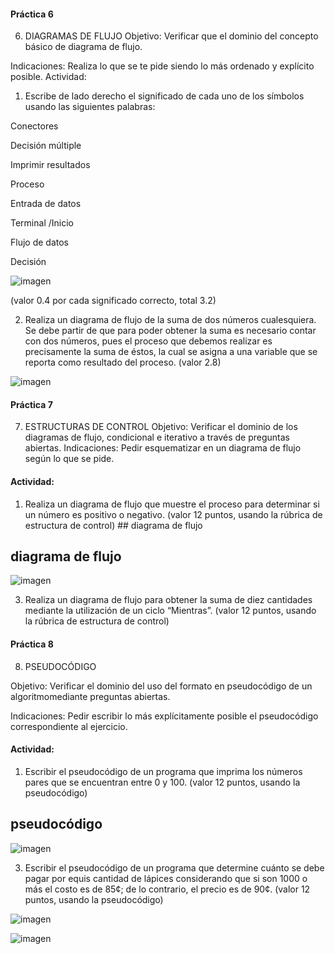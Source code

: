 #### Práctica 6
6. DIAGRAMAS DE FLUJO
Objetivo: Verificar que el dominio del concepto básico de diagrama de flujo.

Indicaciones: Realiza lo que se te pide siendo lo más ordenado y explícito posible.
Actividad:

  1. Escribe de lado derecho el significado de cada uno de los símbolos usando las
  siguientes palabras: 
  
  Conectores
  
  Decisión múltiple
  
  Imprimir resultados
  
  Proceso
  
  Entrada de datos
  
  Terminal /Inicio
  
  Flujo de datos
  
  Decisión
  
![imagen](https://user-images.githubusercontent.com/101213081/160190405-6a914d54-44e2-4a80-a927-3fb000119868.png)

  
  (valor 0.4 por cada significado correcto, total 3.2)
  
   2. Realiza un diagrama de flujo de la suma de dos números cualesquiera. Se debe partir de que para poder obtener la suma es necesario contar con dos números, pues el
    proceso que debemos realizar es precisamente la suma de éstos, la cual se asigna a una variable que se reporta como resultado del proceso. (valor 2.8)
    
  
  
    
   ![imagen](https://user-images.githubusercontent.com/101213081/160192948-5759166f-6088-4540-8205-cf84cbf3a4ca.png)

    
    
    
    
    
 #### Práctica 7
7. ESTRUCTURAS DE CONTROL
Objetivo: Verificar el dominio de los diagramas de flujo, condicional e iterativo a través de preguntas abiertas.
Indicaciones: Pedir esquematizar en un diagrama de flujo según lo que se pide.
#### Actividad:
  1. Realiza un diagrama de flujo que muestre el proceso para determinar si un número es positivo o negativo. (valor 12 puntos, usando la rúbrica de estructura de control)  ## diagrama de flujo
 ## diagrama de flujo
![imagen](https://user-images.githubusercontent.com/101213081/160926219-9d20893f-e604-4a40-ad49-5a0c46c4308a.png)




    













  3. Realiza un diagrama de flujo para obtener la suma de diez cantidades mediante la utilización de un ciclo “Mientras”. (valor 12 puntos, usando la rúbrica de estructura de
control)      









#### Práctica 8
8. PSEUDOCÓDIGO

Objetivo: Verificar el dominio del uso del formato en pseudocódigo de un algoritmomediante preguntas abiertas.

Indicaciones: Pedir escribir lo más explícitamente posible el pseudocódigo correspondiente al ejercicio.

#### Actividad:

  1. Escribir el pseudocódigo de un programa que imprima los números pares que se encuentran entre 0 y 100. (valor 12 puntos, usando la pseudocódigo)
  
  ## pseudocódigo
  
  ![imagen](https://user-images.githubusercontent.com/101213081/160931773-4bf9ae2c-71b7-4e45-b17c-314c857806d2.png)



  3. Escribir el pseudocódigo de un programa que determine cuánto se debe pagar por equis cantidad de lápices considerando que si son 1000 o más el costo es de 85¢; de lo
contrario, el precio es de 90¢. (valor 12 puntos, usando la pseudocódigo)

![imagen](https://user-images.githubusercontent.com/101213081/160251840-531266b8-331c-4813-99d1-ff6f6eff6a6e.png)





![imagen](https://user-images.githubusercontent.com/101213081/160251870-767d2638-f74f-4d03-9402-67541f28e746.png)






